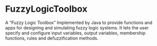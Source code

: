 # FuzzyLogicToolbox
A “Fuzzy Logic Toolbox” Implemented by Java to provide functions and apps for designing and simulating fuzzy logic systems.
It lets the user specify and configure input variables, output variables, membership functions, rules and defuzzification methods.
